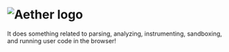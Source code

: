 ![Aether logo](http://i.imgur.com/uf36eRD.jpg)
======

It does something related to parsing, analyzing, instrumenting, sandboxing, and running user code in the browser!
